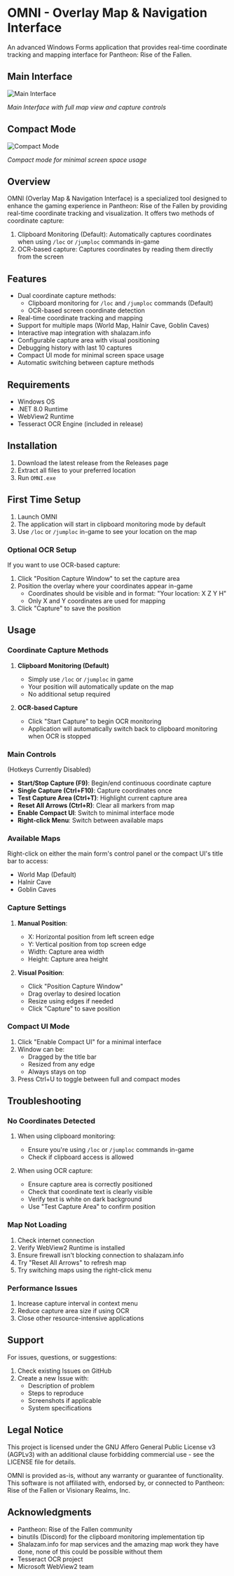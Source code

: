 # OMNI - Overlay Map & Navigation Interface

An advanced Windows Forms application that provides real-time coordinate tracking and mapping interface for Pantheon: Rise of the Fallen.

## Main Interface

![Main Interface](https://raw.githubusercontent.com/Simplistik78/OMNI/master/Images/mainform.png)

*Main Interface with full map view and capture controls*

## Compact Mode

![Compact Mode](https://raw.githubusercontent.com/Simplistik78/OMNI/master/Images/compact.png)

*Compact mode for minimal screen space usage*

## Overview

OMNI (Overlay Map & Navigation Interface) is a specialized tool designed to enhance the gaming experience in Pantheon: Rise of the Fallen by providing real-time coordinate tracking and visualization. It offers two methods of coordinate capture:

1. Clipboard Monitoring (Default): Automatically captures coordinates when using `/loc` or `/jumploc` commands in-game
2. OCR-based capture: Captures coordinates by reading them directly from the screen

## Features

- Dual coordinate capture methods:
  - Clipboard monitoring for `/loc` and `/jumploc` commands (Default)
  - OCR-based screen coordinate detection
- Real-time coordinate tracking and mapping
- Support for multiple maps (World Map, Halnir Cave, Goblin Caves)
- Interactive map integration with shalazam.info
- Configurable capture area with visual positioning
- Debugging history with last 10 captures
- Compact UI mode for minimal screen space usage
- Automatic switching between capture methods

## Requirements

- Windows OS
- .NET 8.0 Runtime
- WebView2 Runtime
- Tesseract OCR Engine (included in release)

## Installation

1. Download the latest release from the Releases page
2. Extract all files to your preferred location
3. Run `OMNI.exe`

## First Time Setup

1. Launch OMNI
2. The application will start in clipboard monitoring mode by default
3. Use `/loc` or `/jumploc` in-game to see your location on the map

### Optional OCR Setup

If you want to use OCR-based capture:

1. Click "Position Capture Window" to set the capture area
2. Position the overlay where your coordinates appear in-game
   - Coordinates should be visible and in format: "Your location: X Z Y H"
   - Only X and Y coordinates are used for mapping
3. Click "Capture" to save the position

## Usage

### Coordinate Capture Methods

1. **Clipboard Monitoring (Default)**
   - Simply use `/loc` or `/jumploc` in game
   - Your position will automatically update on the map
   - No additional setup required

2. **OCR-based Capture**
   - Click "Start Capture" to begin OCR monitoring
   - Application will automatically switch back to clipboard monitoring when OCR is stopped

### Main Controls
(Hotkeys Currently Disabled)
- **Start/Stop Capture (F9)**: Begin/end continuous coordinate capture
- **Single Capture (Ctrl+F10)**: Capture coordinates once
- **Test Capture Area (Ctrl+T)**: Highlight current capture area
- **Reset All Arrows (Ctrl+R)**: Clear all markers from map
- **Enable Compact UI**: Switch to minimal interface mode
- **Right-click Menu**: Switch between available maps

### Available Maps
Right-click on either the main form's control panel or the compact UI's title bar to access:
- World Map (Default)
- Halnir Cave
- Goblin Caves

### Capture Settings

1. **Manual Position**:
   - X: Horizontal position from left screen edge
   - Y: Vertical position from top screen edge
   - Width: Capture area width
   - Height: Capture area height

2. **Visual Position**:
   - Click "Position Capture Window"
   - Drag overlay to desired location
   - Resize using edges if needed
   - Click "Capture" to save position

### Compact UI Mode

1. Click "Enable Compact UI" for a minimal interface
2. Window can be:
   - Dragged by the title bar
   - Resized from any edge
   - Always stays on top
3. Press Ctrl+U to toggle between full and compact modes

## Troubleshooting

### No Coordinates Detected

1. When using clipboard monitoring:
   - Ensure you're using `/loc` or `/jumploc` commands in-game
   - Check if clipboard access is allowed

2. When using OCR capture:
   - Ensure capture area is correctly positioned
   - Check that coordinate text is clearly visible
   - Verify text is white on dark background
   - Use "Test Capture Area" to confirm position

### Map Not Loading

1. Check internet connection
2. Verify WebView2 Runtime is installed
3. Ensure firewall isn't blocking connection to shalazam.info
4. Try "Reset All Arrows" to refresh map
5. Try switching maps using the right-click menu

### Performance Issues

1. Increase capture interval in context menu
2. Reduce capture area size if using OCR
3. Close other resource-intensive applications

## Support

For issues, questions, or suggestions:
1. Check existing Issues on GitHub
2. Create a new Issue with:
   - Description of problem
   - Steps to reproduce
   - Screenshots if applicable
   - System specifications

## Legal Notice

This project is licensed under the GNU Affero General Public License v3 (AGPLv3) with an additional clause forbidding commercial use - see the LICENSE file for details.

OMNI is provided as-is, without any warranty or guarantee of functionality. This software is not affiliated with, endorsed by, or connected to Pantheon: Rise of the Fallen or Visionary Realms, Inc.

## Acknowledgments

- Pantheon: Rise of the Fallen community
- binutils (Discord) for the clipboard monitoring implementation tip
- Shalazam.info for map services and the amazing map work they have done, none of this could be possible without them
- Tesseract OCR project
- Microsoft WebView2 team